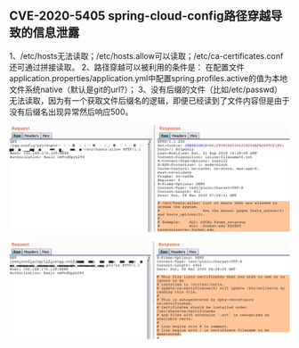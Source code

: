 ## CVE-2020-5405 spring-cloud-config路径穿越导致的信息泄露

1、/etc/hosts无法读取；/etc/hosts.allow可以读取；/etc/ca-certificates.conf还可通过拼接读取。
2、路径穿越可以被利用的条件是：
在配置文件application.properties/application.yml中配置spring.profiles.active的值为本地文件系统native（默认是git的url?）；
3、没有后缀的文件（比如/etc/passwd）无法读取，因为有一个获取文件后缀名的逻辑，即便已经读到了文件内容但是由于没有后缀名出现异常然后响应500。

![](imgs/WechatIMG879.png)

![](imgs/WechatIMG883.png)
